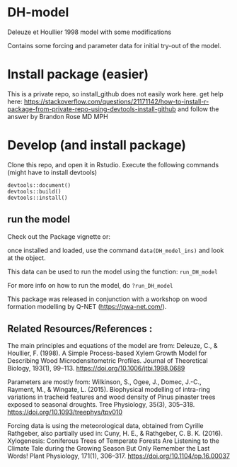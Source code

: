 # DH-model
Deleuze et Houllier 1998 model with some modifications


Contains some forcing and parameter data for initial try-out of the model.


# Install package (easier) 
This is a private repo, so install_github does not easily work here. 
get help here:
https://stackoverflow.com/questions/21171142/how-to-install-r-package-from-private-repo-using-devtools-install-github
and follow the answer by Brandon Rose MD MPH

# Develop (and install package)
Clone this repo, and open it in Rstudio.
Execute the following commands (might have to install devtools) 
```
devtools::document()
devtools::build()
devtools::install()

```

## run the model
Check out the Package vignette or:

once installed and loaded, use the command
```data(DH_model_ins)```
and look at the object.

This data can be used to run the model using the function:
```run_DH_model```

For more info on how to run the model, do 
```?run_DH_model```


This package was released in conjunction with a workshop on wood formation modelling by Q-NET (https://qwa-net.com/).


## Related Resources/References :

The main principles and equations of the model are from:
Deleuze, C., & Houllier, F. (1998). A Simple Process-based Xylem Growth Model for Describing Wood Microdensitometric Profiles. Journal of Theoretical Biology, 193(1), 99–113. https://doi.org/10.1006/jtbi.1998.0689

Parameters are mostly from:
Wilkinson, S., Ogee, J., Domec, J.-C., Rayment, M., & Wingate, L. (2015). Biophysical modelling of intra-ring variations in tracheid features and wood density of Pinus pinaster trees exposed to seasonal droughts. Tree Physiology, 35(3), 305–318. https://doi.org/10.1093/treephys/tpv010

Forcing data is using the meteorological data, obtained from Cyrille Rathgeber, also partially used in:
Cuny, H. E., & Rathgeber, C. B. K. (2016). Xylogenesis: Coniferous Trees of Temperate Forests Are Listening to the Climate Tale during the Growing Season But Only Remember the Last Words! Plant Physiology, 171(1), 306–317. https://doi.org/10.1104/pp.16.00037




